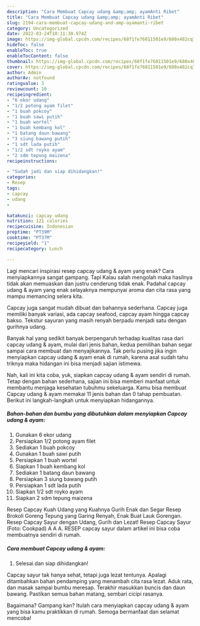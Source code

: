 ```yaml
---
description: "Cara Membuat Capcay udang &amp;amp; ayamAnti Ribet"
title: "Cara Membuat Capcay udang &amp;amp; ayamAnti Ribet"
slug: 2194-cara-membuat-capcay-udang-and-amp-ayamanti-ribet
category: Uncategorized
date: 2022-03-24T10:11:38.974Z
image: https://img-global.cpcdn.com/recipes/68f1fe76011501e9/680x482cq70/capcay-udang-ayam-foto-resep-utama.jpg
hideToc: false
enableToc: true
enableTocContent: false
thumbnail: https://img-global.cpcdn.com/recipes/68f1fe76011501e9/680x482cq70/capcay-udang-ayam-foto-resep-utama.jpg
cover: https://img-global.cpcdn.com/recipes/68f1fe76011501e9/680x482cq70/capcay-udang-ayam-foto-resep-utama.jpg
author: Admin
authorAv: notfound
ratingvalue: 3
reviewcount: 10
recipeingredient:
- "6 ekor udang"
- "1/2 potong ayam filet"
- "1 buah pokcoy"
- "1 buah sawi putih"
- "1 buah wortel"
- "1 buah kembang kol"
- "1 batang daun bawang"
- "3 siung bawang putih"
- "1 sdt lada putih"
- "1/2 sdt royko ayam"
- "2 sdm tepung maizena"
recipeinstructions:

- "Sudah jadi dan siap dihidangkan!"
categories:
- Resep
tags:
- capcay
- udang
- 

katakunci: capcay udang  
nutrition: 121 calories
recipecuisine: Indonesian
preptime: "PT39M"
cooktime: "PT37M"
recipeyield: "1"
recipecategory: Lunch

---
```



Lagi mencari inspirasi resep capcay udang &amp; ayam yang enak? Cara menyiapkannya sangat gampang. Tapi Kalau salah mengolah maka hasilnya tidak akan memuaskan dan justru cenderung tidak enak. Padahal capcay udang &amp; ayam yang enak selayaknya mempunyai aroma dan cita rasa yang mampu memancing selera kita.


Capcay juga sangat mudah dibuat dan bahannya sederhana. Capcay juga memiliki banyak variasi, ada capcay seafood, capcay ayam hingga capcay bakso. Tekstur sayuran yang masih renyah berpadu menjadi satu dengan gurihnya udang.

Banyak hal yang sedikit banyak berpengaruh terhadap kualitas rasa dari capcay udang &amp; ayam, mulai dari jenis bahan, kedua pemilihan bahan segar sampai cara membuat dan menyajikannya. Tak perlu pusing jika ingin menyiapkan capcay udang &amp; ayam enak di rumah, karena asal sudah tahu triknya maka hidangan ini bisa menjadi sajian istimewa.


Nah, kali ini kita coba, yuk, siapkan capcay udang &amp; ayam sendiri di rumah. Tetap dengan bahan sederhana, sajian ini bisa memberi manfaat untuk membantu menjaga kesehatan tubuhmu sekeluarga. Kamu bisa membuat Capcay udang &amp; ayam memakai 11 jenis bahan dan 0 tahap pembuatan. Berikut ini langkah-langkah untuk menyiapkan hidangannya.

<!--inarticleads1-->

##### Bahan-bahan dan bumbu yang dibutuhkan dalam menyiapkan Capcay udang &amp; ayam:

1. Gunakan 6 ekor udang
1. Persiapkan 1/2 potong ayam filet
1. Sediakan 1 buah pokcoy
1. Gunakan 1 buah sawi putih
1. Persiapkan 1 buah wortel
1. Siapkan 1 buah kembang kol
1. Sediakan 1 batang daun bawang
1. Persiapkan 3 siung bawang putih
1. Persiapkan 1 sdt lada putih
1. Siapkan 1/2 sdt royko ayam
1. Siapkan 2 sdm tepung maizena


Resep Capcay Kuah Udang yang Kuahnya Gurih Enak dan Segar Resep Brokoli Goreng Tepung yang Garing Renyah, Enak Buat Lauk Gorengan. Resep Capcay Sayur dengan Udang, Gurih dan Lezat! Resep Capcay Sayur (Foto: Cookpad) A A A. RESEP capcay sayur dalam artikel ini bisa coba membuatnya sendiri di rumah. 

<!--inarticleads2-->

##### Cara membuat Capcay udang &amp; ayam:


1. Selesai dan siap dihidangkan!

Capcay sayur tak hanya sehat, tetapi juga lezat tentunya. Apalagi ditambahkan bahan pendamping yang menambah cita rasa lezat. Aduk rata, dan masak sampai bumbu meresap. Terakhir masukkan buncis dan daun bawang. Pastikan semua bahan matang, sembari cicipi rasanya. 

Bagaimana? Gampang kan? Itulah cara menyiapkan capcay udang &amp; ayam yang bisa kamu praktikkan di rumah. Semoga bermanfaat dan selamat mencoba!
